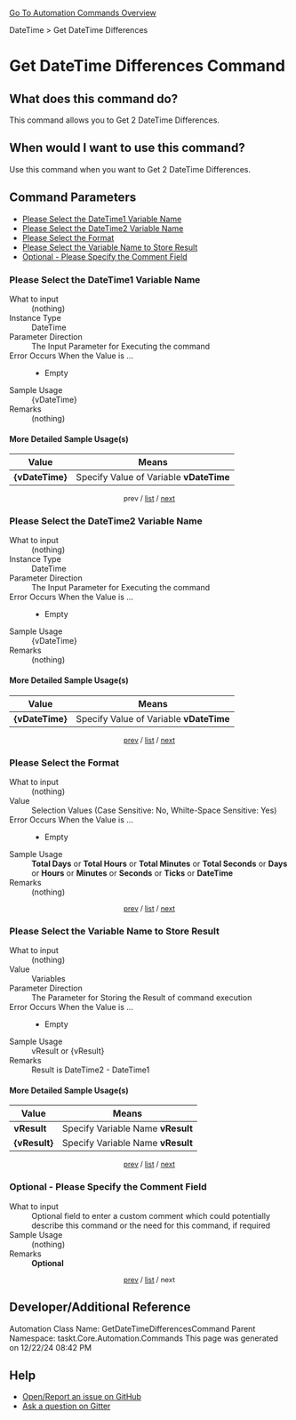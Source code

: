 <!--TITLE: Get DateTime Differences Command -->
<!-- SUBTITLE: a command in the DateTime group. -->
[Go To Automation Commands Overview](/automation-commands.md)


DateTime &gt; Get DateTime Differences


# Get DateTime Differences Command


## What does this command do?
This command allows you to Get 2 DateTime Differences.


## When would I want to use this command?
Use this command when you want to Get 2 DateTime Differences.


<a id="param_list"></a>
## Command Parameters
- [Please Select the DateTime1 Variable Name](#param_0)
- [Please Select the DateTime2 Variable Name](#param_1)
- [Please Select the Format](#param_2)
- [Please Select the Variable Name to Store Result](#param_3)
- [Optional - Please Specify the Comment Field](#param_4)


<a id="param_0"></a>
### Please Select the DateTime1 Variable Name


<dl>
<dt>What to input</dt><dd>(nothing)</dd>
<dt>Instance Type</dt><dd>DateTime</dd>
<dt>Parameter Direction</dt><dd>The Input Parameter for Executing the command</dd>
<dt>Error Occurs When the Value is ...</dt><dd><ul>
<li>Empty</li>
</ul></dd>
<dt>Sample Usage</dt><dd>{vDateTime}</dd>
<dt>Remarks</dt><dd>(nothing)</dd>
</dl>




#### More Detailed Sample Usage(s)
| Value | Means |
|---|---|
| <strong>{vDateTime}</strong> | Specify Value of Variable **vDateTime** |


<div style="font-size: 90%; text-align: center">


prev / [list](#param_list) / [next](#param_1)


</div>


<a id="param_1"></a>
### Please Select the DateTime2 Variable Name


<dl>
<dt>What to input</dt><dd>(nothing)</dd>
<dt>Instance Type</dt><dd>DateTime</dd>
<dt>Parameter Direction</dt><dd>The Input Parameter for Executing the command</dd>
<dt>Error Occurs When the Value is ...</dt><dd><ul>
<li>Empty</li>
</ul></dd>
<dt>Sample Usage</dt><dd>{vDateTime}</dd>
<dt>Remarks</dt><dd>(nothing)</dd>
</dl>




#### More Detailed Sample Usage(s)
| Value | Means |
|---|---|
| <strong>{vDateTime}</strong> | Specify Value of Variable **vDateTime** |


<div style="font-size: 90%; text-align: center">


[prev](#param_1) / [list](#param_list) / [next](#param_2)


</div>


<a id="param_2"></a>
### Please Select the Format


<dl>
<dt>What to input</dt><dd>(nothing)</dd>
<dt>Value</dt><dd>Selection Values (Case Sensitive: No, Whilte-Space Sensitive: Yes)</dd>
<dt>Error Occurs When the Value is ...</dt><dd><ul>
<li>Empty</li>
</ul></dd>
<dt>Sample Usage</dt><dd><strong>Total Days</strong> or  <strong>Total Hours</strong> or  <strong>Total Minutes</strong> or  <strong>Total Seconds</strong> or  <strong>Days</strong> or  <strong>Hours</strong> or  <strong>Minutes</strong> or  <strong>Seconds</strong> or  <strong>Ticks</strong> or  <strong>DateTime</strong></dd>
<dt>Remarks</dt><dd>(nothing)</dd>
</dl>




<div style="font-size: 90%; text-align: center">


[prev](#param_2) / [list](#param_list) / [next](#param_3)


</div>


<a id="param_3"></a>
### Please Select the Variable Name to Store Result


<dl>
<dt>What to input</dt><dd>(nothing)</dd>
<dt>Value</dt><dd>Variables</dd>
<dt>Parameter Direction</dt><dd>The Parameter for Storing the Result of command execution</dd>
<dt>Error Occurs When the Value is ...</dt><dd><ul>
<li>Empty</li>
</ul></dd>
<dt>Sample Usage</dt><dd>vResult or {vResult}</dd>
<dt>Remarks</dt><dd>Result is DateTime2 - DateTime1</dd>
</dl>




#### More Detailed Sample Usage(s)
| Value | Means |
|---|---|
| <strong>vResult</strong> | Specify Variable Name **vResult** |
| <strong>{vResult}</strong> | Specify Variable Name **vResult** |


<div style="font-size: 90%; text-align: center">


[prev](#param_3) / [list](#param_list) / [next](#param_4)


</div>


<a id="param_4"></a>
### Optional - Please Specify the Comment Field


<dl>
<dt>What to input</dt><dd>Optional field to enter a custom comment which could potentially describe this command or the need for this command, if required</dd>
<dt>Sample Usage</dt><dd>(nothing)</dd>
<dt>Remarks</dt><dd><strong>Optional</strong><br></dd>
</dl>




<div style="font-size: 90%; text-align: center">


[prev](#param_4) / [list](#param_list) / next


</div>


## Developer/Additional Reference
Automation Class Name: GetDateTimeDifferencesCommand
Parent Namespace: taskt.Core.Automation.Commands
This page was generated on 12/22/24 08:42 PM


## Help
- [Open/Report an issue on GitHub](https://github.com/rcktrncn/taskt/issues/new)
- [Ask a question on Gitter](https://gitter.im/taskt-rpa/Lobby)
